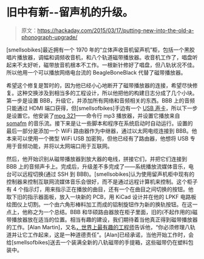 # 旧中有新--留声机的升级。

> 原文：<https://hackaday.com/2015/03/17/putting-new-into-the-old-a-phonograph-upgrade/>

[smellsobikes]最近拥有一个 1970 年的“立体声收音机留声机”柜，包括一个黑胶唱片播放器，调幅和调频收音机，和八个轨道磁带播放器。收音机工作了，唱盘听起来不太好听，磁带放音机根本不工作。一根新针修好了唱盘，但八轨状况不佳。所以他用一个可以播放网络电台流的 BeagleBoneBlack 代替了磁带播放器。

希望这个修复是暂时的，因为他已经小心地断开了磁带播放器的连接，希望尽快修复。这种交换涉及到相当多的工程设计，所以他把他的构建日志分成了几个小块。第一步是设置 BBB，升级它，并添加所有网络和音频相关的东西。BBB 上的音频只能通过 HDMI 端口获得，但[smellsofbikes]手边有一个 [USB 声卡](http://www.syba.com/index.php?controller=Product&action=Info&Id=450)，所以下一步是设置它。他安装了[mpg 321](http://mpg321.sourceforge.net/)——命令行 mp3 播放器，并设置它播放来自 [somafm](http://somafm.com/) 的音乐流。接下来是让一些脚本和程序在系统启动时自动运行。设置的最后一部分是添加一个 WiFi 路由器作为中继器，通过以太网电缆连接到 BBB。他本来可以使用一个微型 WiFi USB 加密狗，但他已经有了路由器，他想将 USB 专用于音频功能，并将以太网端口用于互联网。

然后，他开始识别从磁带播放器到放大器的电线，拼接它们，并把它们连接到 BBB 上的音频声卡上。完成后，升级差不多完成了——系统播放流媒体音乐，电台可以远程切换(通过 SSH 到 BBB)。[smellsobikes]认为使用留声机柜中现有的控制器来控制互联网流媒体音乐会很好，而不是通过远程计算机来控制。这个柜子有 4 个指示灯，用来指示正在播放的曲目，还有一个在曲目之间切换的按钮。他取下旧的指示器面板，放入一块新的 PCB，用 KiCad 设计并在他的 LPKF 电路板绘图仪上切割。一个由六角形棒料加工而成的铝制旋钮作为新的换轨按钮。在这一点上，他称之为一个总结。BBB 和华硕路由器放在柜子里面，旧的(不起作用的)磁带播放器放在适当的位置。相当有趣的建设，我们期待着当他真正得到磁带播放器的工作。[Alan Martin]，又名[，世界上最有趣的工程师](https://www.youtube.com/watch?v=A1WFRC_ad2k)告诉他，“你必须修理八轨道并让它工作起来，这是一种道德责任”。[Alan]已经承诺，当他开始工作时，会给[smellsofbikes]送去一个装满全新的八轨磁带的手提箱，这些磁带仍在塑料包装中。